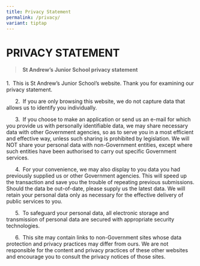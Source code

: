 ```yaml
---
title: Privacy Statement
permalink: /privacy/
variant: tiptap
---
```

<h1><strong>PRIVACY STATEMENT</strong></h1>
<blockquote>
<h4>&nbsp;<strong>St Andrew’s Junior School privacy statement</strong></h4>
</blockquote>
<p>1.&nbsp; This is St Andrew’s Junior School’s website. Thank you for examining
our privacy statement.</p>
<p>&nbsp;&nbsp;&nbsp;&nbsp; &nbsp;2.&nbsp; If you are only browsing this
website, we do not capture data that allows us to identify you individually.</p>
<p>&nbsp;&nbsp;&nbsp;&nbsp; &nbsp;3.&nbsp; If you choose to make an application
or send us an e-mail for which you provide us with personally identifiable
data, we may share necessary data with other Government agencies, so as
to serve you in a most efficient and effective way, unless such sharing
is prohibited by legislation. We will NOT share your personal data with
non-Government entities, except where such entities have been authorised
to carry out specific Government services.</p>
<p>&nbsp;&nbsp;&nbsp;&nbsp; &nbsp;4.&nbsp; For your convenience, we may also
display to you data you had previously supplied us or other Government
agencies. This will speed up the transaction and save you the trouble of
repeating previous submissions. Should the data be out-of-date, please
supply us the latest data. We will retain your personal data only as necessary
for the effective delivery of public services to you.</p>
<p>&nbsp;&nbsp;&nbsp;&nbsp; &nbsp;5.&nbsp; To safeguard your personal data,
all electronic storage and transmission of personal data are secured with
appropriate security technologies.</p>
<p>&nbsp;&nbsp;&nbsp;&nbsp; &nbsp;6.&nbsp; This site may contain links to
non-Government sites whose data protection and privacy practices may differ
from ours. We are not responsible for the content and privacy practices
of these other websites and encourage you to consult the privacy notices
of those sites.</p>
<p>&nbsp;</p>
<p></p>